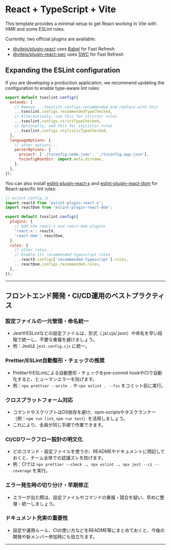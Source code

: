 # React + TypeScript + Vite

This template provides a minimal setup to get React working in Vite with HMR and some ESLint rules.

Currently, two official plugins are available:

- [@vitejs/plugin-react](https://github.com/vitejs/vite-plugin-react/blob/main/packages/plugin-react) uses [Babel](https://babeljs.io/) for Fast Refresh
- [@vitejs/plugin-react-swc](https://github.com/vitejs/vite-plugin-react/blob/main/packages/plugin-react-swc) uses [SWC](https://swc.rs/) for Fast Refresh

## Expanding the ESLint configuration

If you are developing a production application, we recommend updating the configuration to enable type-aware lint rules:

```js
export default tseslint.config({
  extends: [
    // Remove ...tseslint.configs.recommended and replace with this
    ...tseslint.configs.recommendedTypeChecked,
    // Alternatively, use this for stricter rules
    ...tseslint.configs.strictTypeChecked,
    // Optionally, add this for stylistic rules
    ...tseslint.configs.stylisticTypeChecked,
  ],
  languageOptions: {
    // other options...
    parserOptions: {
      project: ['./tsconfig.node.json', './tsconfig.app.json'],
      tsconfigRootDir: import.meta.dirname,
    },
  },
});
```

You can also install [eslint-plugin-react-x](https://github.com/Rel1cx/eslint-react/tree/main/packages/plugins/eslint-plugin-react-x) and [eslint-plugin-react-dom](https://github.com/Rel1cx/eslint-react/tree/main/packages/plugins/eslint-plugin-react-dom) for React-specific lint rules:

```js
// eslint.config.js
import reactX from 'eslint-plugin-react-x';
import reactDom from 'eslint-plugin-react-dom';

export default tseslint.config({
  plugins: {
    // Add the react-x and react-dom plugins
    'react-x': reactX,
    'react-dom': reactDom,
  },
  rules: {
    // other rules...
    // Enable its recommended typescript rules
    ...reactX.configs['recommended-typescript'].rules,
    ...reactDom.configs.recommended.rules,
  },
});
```

---

## フロントエンド開発・CI/CD運用のベストプラクティス

### 設定ファイルの一元管理・命名統一
- JestやESLintなどの設定ファイルは、形式（.js/.cjs/.json）や命名を早い段階で統一し、不要な重複を避けましょう。
- 例：Jestは `jest.config.cjs` に統一。

### Prettier/ESLint自動整形・チェックの推奨
- PrettierやESLintによる自動整形・チェックをpre-commit hookやCIで自動化すると、ヒューマンエラーを防げます。
- 例：`npx prettier --write .` や `npx eslint . --fix` をコミット前に実行。

### クロスプラットフォーム対応
- コマンドやスクリプトはOS依存を避け、npm-scriptsやタスクランナー（例：`npm run lint`, `npm run test`）を活用しましょう。
- これにより、全員が同じ手順で作業できます。

### CI/CDワークフロー設計の明文化
- どのコマンド・設定ファイルを使うか、READMEやドキュメントに明記しておくと、チーム全体での認識ズレを防げます。
- 例：CIでは `npx prettier --check .`、`npx eslint .`、`npx jest --ci --coverage` を実行。

### エラー発生時の切り分け・早期修正
- エラーが出た際は、設定ファイルやコマンドの重複・競合を疑い、早めに整理・統一しましょう。

### ドキュメント充実の重要性
- 設定や運用ルール、CIの使い方などをREADME等にまとめておくと、今後の開発や新メンバー参加時にも役立ちます。

---

